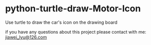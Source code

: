 # python-turtle-draw-Motor-Icon
Use turtle to draw the car's icon on the drawing board

if you have any questions about this project please contact with me: jiawei_lyu@126.com
